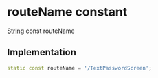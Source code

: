 


# routeName constant






[String](https://api.flutter.dev/flutter/dart-core/String-class.html) const routeName
  







## Implementation

```dart
static const routeName = '/TextPasswordScreen';


```







